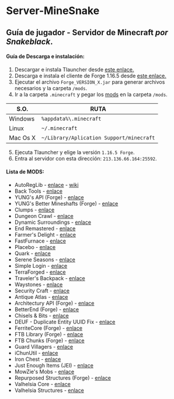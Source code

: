 # Server-MineSnake
## Guía de jugador - Servidor de Minecraft *por Snakeblack*.
#### Guía de Descarga e instalación:

1. Descargar e instala Tlauncher desde [este enlace.](https://tlauncher.org/installer)
2. Descarga e instala el cliente de Forge 1.16.5 desde [este enlace.](https://adfoc.us/serve/sitelinks/?id=271228&url=https://maven.minecraftforge.net/net/minecraftforge/forge/1.16.5-36.1.0/forge-1.16.5-36.1.0-installer.jar)
3. Ejecutar el archivo `Forge_VERSION_X.jar` para generar archivos necesarios y la carpeta `/mods`.
4. Ir a la carpeta `.minecraft` y pegar los [mods](https://github.com/Snakeblack/Server-MineSnake/tree/main/mods) en la carpeta `/mods`.

| **S.O.** | **RUTA** |
| -- | -- |
| Windows | `%appdata%\.minecraft` |
| Linux | `~/.minecraft` |
| Mac Os X | `~/Library/Aplication Support/minecraft` |

5. Ejecuta Tlauncher y elige la versión `1.16.5 Forge`.
6. Entra al servidor con esta dirección: `213.136.66.164:25592`.

#### Lista de MODS:

* AutoRegLib - [enlace](https://www.curseforge.com/minecraft/mc-mods/autoreglib) - [wiki]()
* Back Tools - [enlace](https://www.curseforge.com/minecraft/mc-mods/back-tools)
* YUNG's API (Forge) - [enlace](https://www.curseforge.com/minecraft/mc-mods/yungs-api)
* YUNG's Better Mineshafts (Forge) - [enlace](https://www.curseforge.com/minecraft/mc-mods/yungs-better-mineshafts-forge)
* Clumps - [enlace](https://www.curseforge.com/minecraft/mc-mods/clumps)
* Dungeon Crawl - [enlace](https://www.curseforge.com/minecraft/mc-mods/dungeon-crawl) 
* Dynamic Surroundings - [enlace](https://www.curseforge.com/minecraft/mc-mods/dynamic-surroundings)
* End Remastered - [enlace](https://www.curseforge.com/minecraft/mc-mods/endremastered)
* Farmer's Delight - [enlace](https://www.curseforge.com/minecraft/mc-mods/farmers-delight)
* FastFurnace - [enlace](https://www.curseforge.com/minecraft/mc-mods/fastfurnace)
* Placebo - [enlace](https://www.curseforge.com/minecraft/mc-mods/placebo)
* Quark - [enlace](https://www.curseforge.com/minecraft/mc-mods/quark)
* Serene Seasons - [enlace](https://www.curseforge.com/minecraft/mc-mods/serene-seasons)
* Simple Login - [enlace](https://www.curseforge.com/minecraft/mc-mods/simple-login)
* TerraForged - [enlace](https://www.curseforge.com/minecraft/mc-mods/terraforged)
* Traveler's Backpack - [enlace](https://www.curseforge.com/minecraft/mc-mods/travelers-backpack)
* Waystones - [enlace](https://www.curseforge.com/minecraft/mc-mods/waystones)
* Security Craft - [enlace](https://www.curseforge.com/minecraft/mc-mods/security-craft)
* Antique Atlas - [enlace](https://www.curseforge.com/minecraft/mc-mods/antique-atlas)
* Architectury API (Forge) - [enlace](https://www.curseforge.com/minecraft/mc-mods/architectury-forge)
* BetterEnd (Forge) - [enlace](https://www.curseforge.com/minecraft/mc-mods/betterend-forge-port)
* Chisels & Bits - [enlace](https://www.curseforge.com/minecraft/mc-mods/chisels-bits)
* DEUF - Duplicate Entity UUID Fix - [enlace](https://www.curseforge.com/minecraft/mc-mods/deuf-duplicate-entity-uuid-fix)
* FerriteCore (Forge) - [enlace](https://www.curseforge.com/minecraft/mc-mods/ferritecore)
* FTB Library (Forge) - [enlace](https://www.curseforge.com/minecraft/mc-mods/ftb-library-forge)
* FTB Chunks (Forge) - [enlace](https://www.curseforge.com/minecraft/mc-mods/ftb-chunks-forge)
* Guard Villagers - [enlace](https://www.curseforge.com/minecraft/mc-mods/guard-villagers)
* iChunUtil - [enlace](https://www.curseforge.com/minecraft/mc-mods/ichunutil)
* Iron Chest - [enlace](https://www.curseforge.com/minecraft/mc-mods/iron-chests)
* Just Enough Items (JEI) - [enlace](https://www.curseforge.com/minecraft/mc-mods/jei)
* MowZie's Mobs - [enlace](https://www.curseforge.com/minecraft/mc-mods/mowzies-mobs)
* Repurposed Structures (Forge) - [enlace](https://www.curseforge.com/minecraft/mc-mods/repurposed-structures)
* Valhelsia Core - [enlace](https://www.curseforge.com/minecraft/mc-mods/valhelsia-core)
* Valhelsia Structures - [enlace](https://www.curseforge.com/minecraft/mc-mods/valhelsia-structures)
